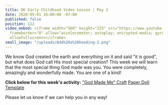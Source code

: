 ```yaml
---
title: DK Early Childhood Video Lesson | May 2
date: 2020-05-01 16:00:00 -07:00
published: false
position: 112
video_embed: <iframe width="560" height="315" src="https://www.youtube.com/embed/_GX-hhJW3J4"
  frameborder="0" allow="accelerometer; autoplay; encrypted-media; gyroscope; picture-in-picture"
  allowfullscreen></iframe>
small_image: "/uploads/Add%20a%20heading-2.png"
---
```


We know God created the earth and everything on it and said "it is good", but what does God call His most special creation? This week we will learn that the most special thing God made was you. You were completely, amazingly and wonderfully made. You are one of a kind!

**Click below for this week's activity:**
["God Made Me" Craft](https://drive.google.com/file/d/1X85P-e_V_NZe6UA-gRZYQIpYqfQgIao7/view?usp=sharing)
[Paper Doll Template](https://drive.google.com/file/d/1O7HUlGqYCiAjTCdqB-WTa1z3s0VKSt_0/view?usp=sharing)

Please let us know if we can help you in any way!